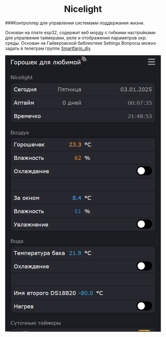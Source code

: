 <a id="anchor"></a>
<h1 align="center"> Nicelight </h1>

###Контроллер для управления системами поддержания жизни. 

Основан на плате esp32, содержит веб морду с гибкими настройками для упралвения таймерами, реле и отображения параметров окр. среды. 
Основан на Гайверовской библиотеке Settings
Вопросы можно задать в  телеграм группе [Smartfarm_diy](https://t.me/smartfarm_diy)

![Веб морда для управления открывается в Chrome телефона или компьютера](https://github.com/nicelight/minihub-pio/blob/main/pic/promo.png)



